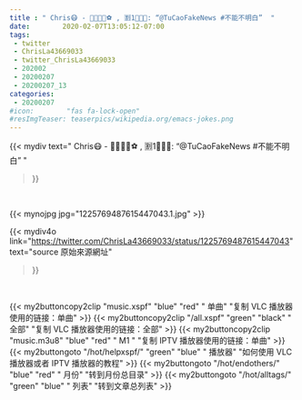 ```yaml
---
title : " Chris😷 - ✋🏻🔎🔢⚽ , 🈹1⃣🚫🉑: “@TuCaoFakeNews #不能不明白”  "
date:        2020-02-07T13:05:12-07:00
tags:
 - twitter
 - ChrisLa43669033
 - twitter_ChrisLa43669033
 - 202002
 - 20200207
 - 20200207_13
categories:
 - 20200207
#icon:        "fas fa-lock-open"
#resImgTeaser: teaserpics/wikipedia.org/emacs-jokes.png
---
```


{{< mydiv text=" Chris😷 - ✋🏻🔎🔢⚽ , 🈹1⃣🚫🉑: “@TuCaoFakeNews #不能不明白”  "
>}}
<br>


 {{< mynojpg jpg="1225769487615447043.1.jpg" >}}<br> 



{{< mydiv4o link="https://twitter.com/ChrisLa43669033/status/1225769487615447043"
text="source 原始來源網址"
>}}


<br>





{{< my2buttoncopy2clip "music.xspf"        "blue"   "red"    " 单曲"  "复制 VLC 播放器使用的链接：单曲" >}} {{< my2buttoncopy2clip "/all.xspf"         "green"  "black"  " 全部"  "复制 VLC 播放器使用的链接：全部" >}} {{< my2buttoncopy2clip "music.m3u8"        "blue"   "red"    " M1 "    "复制 IPTV 播放器使用的链接：单曲" >}} {{< my2buttongoto      "/hot/helpxspf/"    "green"  "blue"   " 播放器" "如何使用 VLC 播放器或者 IPTV 播放器的教程" >}} {{< my2buttongoto      "/hot/endothers/"   "blue"   "red"    " 月份"   "转到月份总目录" >}} {{< my2buttongoto      "/hot/alltags/"     "green"  "blue"   " 列表"   "转到文章总列表" >}} 
